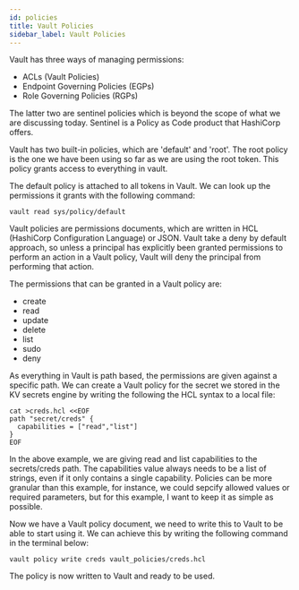 ```yaml
---
id: policies
title: Vault Policies
sidebar_label: Vault Policies
---
```


Vault has three ways of managing permissions:
- ACLs (Vault Policies)
- Endpoint Governing Policies (EGPs)
- Role Governing Policies (RGPs)

The latter two are sentinel policies which is beyond the scope of what we are discussing today.  Sentinel is a Policy as Code product that HashiCorp offers.

Vault has two built-in policies, which are 'default' and 'root'.  The root policy is the one we have been using so far as we are using the root token.  This policy grants access to everything in vault.

The default policy is attached to all tokens in Vault.  We can look up the permissions it grants with the following command:

```shell script
vault read sys/policy/default
```

Vault policies are permissions documents, which are written in HCL (HashiCorp Configuration Language) or JSON.  Vault take a deny by default approach, so unless a principal has explicitly been granted permissions to perform an action in a Vault policy, Vault will deny the principal from performing that action.

The permissions that can be granted in a Vault policy are:

- create
- read
- update
- delete
- list
- sudo
- deny

As everything in Vault is path based, the permissions are given against a specific path.  We can create a Vault policy for the secret we stored in the KV secrets engine by writing the following the HCL syntax to a local file:

```shell script
cat >creds.hcl <<EOF
path "secret/creds" {
  capabilities = ["read","list"]
}
EOF
```

In the above example, we are giving read and list capabilities to the secrets/creds path. The capabilities value always needs to be a list of strings, even if it only contains a single capability.  Policies can be more granular than this example, for instance, we could sepcify allowed values or required parameters, but for this example, I want to keep it as simple as possible.

Now we have a Vault policy document, we need to write this to Vault to be able to start using it.  We can achieve this by writing the following command in the terminal below:

```shell script
vault policy write creds vault_policies/creds.hcl
```

The policy is now written to Vault and ready to be used.
